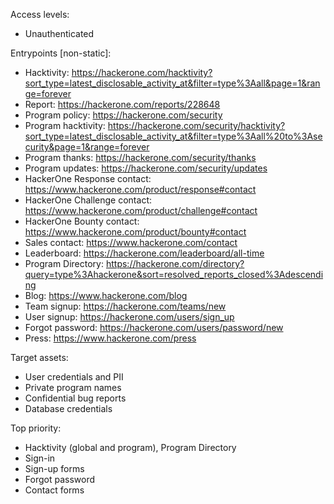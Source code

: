 Access levels:

- Unauthenticated

Entrypoints [non-static]:

- Hacktivity: https://hackerone.com/hacktivity?sort_type=latest_disclosable_activity_at&filter=type%3Aall&page=1&range=forever
- Report: https://hackerone.com/reports/228648
- Program policy: https://hackerone.com/security
- Program hacktivity: https://hackerone.com/security/hacktivity?sort_type=latest_disclosable_activity_at&filter=type%3Aall%20to%3Asecurity&page=1&range=forever
- Program thanks: https://hackerone.com/security/thanks
- Program updates: https://hackerone.com/security/updates
- HackerOne Response contact: https://www.hackerone.com/product/response#contact
- HackerOne Challenge contact: https://www.hackerone.com/product/challenge#contact
- HackerOne Bounty contact: https://www.hackerone.com/product/bounty#contact
- Sales contact: https://www.hackerone.com/contact
- Leaderboard: https://hackerone.com/leaderboard/all-time
- Program Directory: https://hackerone.com/directory?query=type%3Ahackerone&sort=resolved_reports_closed%3Adescending
- Blog: https://www.hackerone.com/blog
- Team signup: https://hackerone.com/teams/new
- User signup: https://hackerone.com/users/sign_up
- Forgot password: https://hackerone.com/users/password/new
- Press: https://www.hackerone.com/press

Target assets:

- User credentials and PII
- Private program names
- Confidential bug reports
- Database credentials

Top priority:

- Hacktivity (global and program), Program Directory
- Sign-in
- Sign-up forms
- Forgot password
- Contact forms
